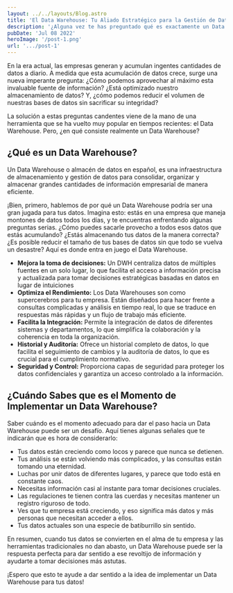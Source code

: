 ```yaml
---
layout: ../../layouts/Blog.astro
title: 'El Data Warehouse: Tu Aliado Estratégico para la Gestión de Datos'
description: '¿Alguna vez te has preguntado qué es exactamente un Data Warehouse y para qué se utiliza?'
pubDate: 'Jul 08 2022'
heroImage: '/post-1.png'
url: '.../post-1'
---
```


En la era actual, las empresas generan y acumulan ingentes cantidades de datos a diario. A medida que esta acumulación de datos crece, surge una nueva imperante pregunta: ¿Cómo podemos aprovechar al máximo esta invaluable fuente de información? ¿Está optimizado nuestro almacenamiento de datos? Y, ¿cómo podemos reducir el volumen de nuestras bases de datos sin sacrificar su integridad?

La solución a estas preguntas candentes viene de la mano de una herramienta que se ha vuelto muy popular en tiempos recientes: el Data Warehouse. Pero, ¿en qué consiste realmente un Data Warehouse?

## ¿Qué es un Data Warehouse?
Un Data Warehouse o almacén de datos en español, es una infraestructura de almacenamiento y gestión de datos para consolidar, organizar y almacenar grandes cantidades de información empresarial de manera eficiente.

¡Bien, primero, hablemos de por qué un Data Warehouse podría ser una gran jugada para tus datos. Imagina esto: estás en una empresa que maneja montones de datos todos los días, y te encuentras enfrentando algunas preguntas serias. ¿Cómo puedes sacarle provecho a todos esos datos que estás acumulando? ¿Estás almacenando tus datos de la manera correcta? ¿Es posible reducir el tamaño de tus bases de datos sin que todo se vuelva un desastre? Aquí es donde entra en juego el Data Warehouse.

- **Mejora la toma de decisiones:** Un DWH centraliza datos de múltiples fuentes en un solo lugar, lo que facilita el acceso a información precisa y actualizada para tomar decisiones estratégicas basadas en datos en lugar de intuiciones
- **Optimiza el Rendimiento:** Los Data Warehouses son como supercerebros para tu empresa. Están diseñados para hacer frente a consultas complicadas y análisis en tiempo real, lo que se traduce en respuestas más rápidas y un flujo de trabajo más eficiente.
- **Facilita la Integración:** Permite la integración de datos de diferentes sistemas y departamentos, lo que simplifica la colaboración y la coherencia en toda la organización.
- **Historial y Auditoría:** Ofrece un historial completo de datos, lo que facilita el seguimiento de cambios y la auditoría de datos, lo que es crucial para el cumplimiento normativo.
- **Seguridad y Control:** Proporciona capas de seguridad para proteger los datos confidenciales y garantiza un acceso controlado a la información.

## ¿Cuándo Sabes que es el Momento de Implementar un Data Warehouse?
Saber cuándo es el momento adecuado para dar el paso hacia un Data Warehouse puede ser un desafío. Aquí tienes algunas señales que te indicarán que es hora de considerarlo:
- Tus datos están creciendo como locos y parece que nunca se detienen.
- Tus análisis se están volviendo más complicados, y las consultas están tomando una eternidad.
- Luchas por unir datos de diferentes lugares, y parece que todo está en constante caos.
- Necesitas información casi al instante para tomar decisiones cruciales.
- Las regulaciones te tienen contra las cuerdas y necesitas mantener un registro riguroso de todo.
- Ves que tu empresa está creciendo, y eso significa más datos y más personas que necesitan acceder a ellos.
- Tus datos actuales son una especie de batiburrillo sin sentido.

En resumen, cuando tus datos se convierten en el alma de tu empresa y las herramientas tradicionales no dan abasto, un Data Warehouse puede ser la respuesta perfecta para dar sentido a ese revoltijo de información y ayudarte a tomar decisiones más astutas.

¡Espero que esto te ayude a dar sentido a la idea de implementar un Data Warehouse para tus datos!